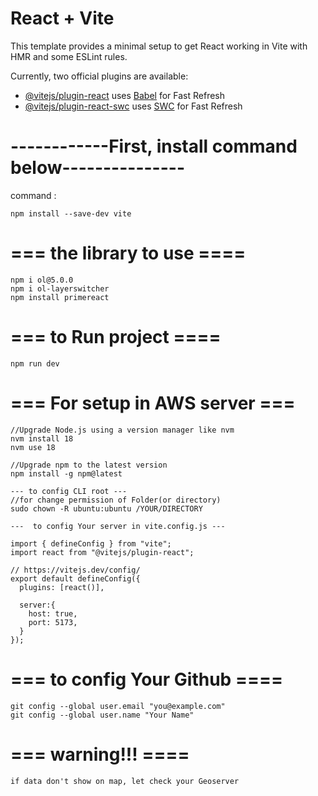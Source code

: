 # React + Vite

This template provides a minimal setup to get React working in Vite with HMR and some ESLint rules.

Currently, two official plugins are available:

- [@vitejs/plugin-react](https://github.com/vitejs/vite-plugin-react/blob/main/packages/plugin-react/README.md) uses [Babel](https://babeljs.io/) for Fast Refresh
- [@vitejs/plugin-react-swc](https://github.com/vitejs/vite-plugin-react-swc) uses [SWC](https://swc.rs/) for Fast Refresh

# ------------First, install command below---------------

command :
```
npm install --save-dev vite
```

# === the library to use ====
```
npm i ol@5.0.0
npm i ol-layerswitcher
npm install primereact
```

# === to Run project ====
```
npm run dev
```

# === For setup in AWS server ===
```
//Upgrade Node.js using a version manager like nvm
nvm install 18
nvm use 18

//Upgrade npm to the latest version
npm install -g npm@latest

--- to config CLI root ---
//for change permission of Folder(or directory)
sudo chown -R ubuntu:ubuntu /YOUR/DIRECTORY

---  to config Your server in vite.config.js ---

import { defineConfig } from "vite";
import react from "@vitejs/plugin-react";

// https://vitejs.dev/config/
export default defineConfig({
  plugins: [react()],
  
  server:{
    host: true,
    port: 5173,
  }
});
```

# === to config Your Github ====
```
git config --global user.email "you@example.com"
git config --global user.name "Your Name"
```

# === warning!!!  ====
```
if data don't show on map, let check your Geoserver
```
